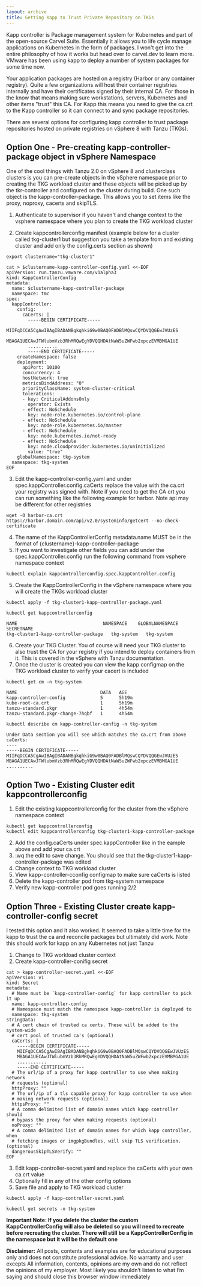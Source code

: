 ```yaml
---
layout: archive
title: Getting Kapp to Trust Private Repository on TKGs
---
```


Kapp controller is Package management system for Kubernetes and part of the open-source Carvel Suite.  Essentially it allows you to life cycle manage applications on Kubernetes in the form of packages.  I won't get into the entire philosophy of how it works but head over to carvel.dev to learn more.  VMware has been using kapp to deploy a number of system packages for some time now.

Your application packages are hosted on a registry (Harbor or any container registry).  Quite a few organizations will host their container registries internally and have their certificates signed by their internal CA.  For those in the know that means making sure workstations, servers, Kubernetes and other items "trust" this CA.  For Kapp this means you need to give the ca.crt to the Kapp controller so it can connect to and sync package repositories.

There are several options for configuring kapp controller to trust package repositories hosted on private registries on vSphere 8 with Tanzu (TKGs).  

## Option One - Pre-creating kapp-controller-package object in vSphere Namespace

One of the cool things with Tanzu 2.0 on vSphere 8 and clusterclass clusters is you can pre-create objects in the vSphere namespace prior to creating the TKG workload cluster and these objects will be picked up by the tkr-controller and configured on the cluster during build.  One such object is the kapp-controller-package.  This allows you to set items like the proxy, noproxy, cacerts and skipTLS.

1. Authenticate to supervisor if you haven't and change context to the vsphere namespace where you plan to create the TKG workload cluster

2. Create kappcontrollerconfig manifest (example below for a cluster called tkg-cluster1 but suggestion you take a template from and existing cluster and add only the config.certs section as shown)

```
export clustername="tkg-cluster1"

cat > $clustername-kapp-controller-config.yaml <<-EOF
apiVersion: run.tanzu.vmware.com/v1alpha3
kind: KappControllerConfig
metadata:
  name: $clustername-kapp-controller-package
  namespace: tmc
spec:
  kappController:
    config:
      caCerts: |
        -----BEGIN CERTIFICATE-----
        MIIFqDCCA5CgAwIBAgIBADANBgkqhkiG9w0BAQ0FADBlMQswCQYDVQQGEwJVUzES
        MBAGA1UECAwJTWlubmVzb3RhMRQwEgYDVQQHDAtNaW5uZWFwb2xpczEVMBMGA1UE
        ...........
        -----END CERTIFICATE-----
    createNamespace: false
    deployment:
      apiPort: 10100
      concurrency: 4
      hostNetwork: true
      metricsBindAddress: "0"
      priorityClassName: system-cluster-critical
      tolerations:
      - key: CriticalAddonsOnly
        operator: Exists
      - effect: NoSchedule
        key: node-role.kubernetes.io/control-plane
      - effect: NoSchedule
        key: node-role.kubernetes.io/master
      - effect: NoSchedule
        key: node.kubernetes.io/not-ready
      - effect: NoSchedule
        key: node.cloudprovider.kubernetes.io/uninitialized
        value: "true"
    globalNamespace: tkg-system
  namespace: tkg-system
EOF
```

3. Edit the kapp-controller-config.yaml and under spec.kappController.config.caCerts replace the value with the ca.crt your registry was signed with.  Note if you need to get the CA crt you can run something like the following example for harbor.  Note api may be different for other registries

```
wget -O harbor-ca.crt https://harbor.domain.com/api/v2.0/systeminfo/getcert --no-check-certificate
``` 

4. The name of the KappControllerConfig metadata.name MUST be in the format of {clustername}-kapp-controller-package
5. If you want to investigate other fields you can add under the spec.kappController.config run the following command from vsphere namespace context

```
kubectl explain kappcontrollerconfig.spec.kappController.config
```

5. Create the KappControllerConfig in the vSphere namespace where you will create the TKGs workload cluster

```
kubectl apply -f tkg-cluster1-kapp-controller-package.yaml

kubectl get kappcontrollerconfig

NAME                                NAMESPACE    GLOBALNAMESPACE   SECRETNAME
tkg-cluster1-kapp-controller-package   tkg-system   tkg-system
```

6. Create your TKG Cluster.  You of course will need your TKG cluster to also trust the CA for your registry if you intend to deploy containers from it.  This is covered in the vSphere with Tanzu documentation.
7. Once the cluster is created you can view the kapp configmap on the TKG workload cluster to verify your cacert is included

```
kubectl get cm -n tkg-system

NAME                               DATA   AGE
kapp-controller-config             5      5h19m
kube-root-ca.crt                   1      5h19m
tanzu-standard.pkgr                1      4h54m
tanzu-standard.pkgr-change-7hqbf   1      4h54m

kubectl describe cm kapp-controller-config -n tkg-system

Under Data section you will see which matches the ca.crt from above
caCerts:
----
-----BEGIN CERTIFICATE-----
MIIFqDCCA5CgAwIBAgIBADANBgkqhkiG9w0BAQ0FADBlMQswCQYDVQQGEwJVUzES
MBAGA1UECAwJTWlubmVzb3RhMRQwEgYDVQQHDAtNaW5uZWFwb2xpczEVMBMGA1UE
..........
```

## Option Two - Existing Cluster edit kappcontrollerconfig

1. Edit the existing kappcontrollerconfig for the cluster from the vSphere namespace context

```
kubectl get kappcontrollerconfig
kubectl edit kappcontrollerconfig tkg-cluster1-kapp-controller-package
```

2. Add the config.caCerts under spec.kappController like in the eample above and add your ca.crt
3. :wq the edit to save change.  You should see that the tkg-cluster1-kapp-controller-package was edited
4. Change context to TKG workload cluster
5. View kapp-controller-cconfig configmap to make sure caCerts is listed
6. Delete the kapp-controller pod from tkg-system namespace
7. Verify new kapp-controller pod goes running 2/2

## Option Three - Existing Cluster create kapp-controller-config secret

I tested this option and it also worked.  It seemed to take a little time for the kapp to trust the ca and reconcile packages but ultimately did work.  Note this should work for kapp on any Kubernetes not just Tanzu

1. Change to TKG workload cluster context
2. Create kapp-controller-conifig secret

```
cat > kapp-controller-secret.yaml <<-EOF
apiVersion: v1
kind: Secret
metadata:
  # Name must be `kapp-controller-config` for kapp controller to pick it up
  name: kapp-controller-config
  # Namespace must match the namespace kapp-controller is deployed to
  namespace: tkg-system
stringData:
  # A cert chain of trusted ca certs. These will be added to the system-wide
  # cert pool of trusted ca's (optional)
  caCerts: |
    -----BEGIN CERTIFICATE-----
    MIIFqDCCA5CgAwIBAgIBADANBgkqhkiG9w0BAQ0FADBlMQswCQYDVQQGEwJVUzES
    MBAGA1UECAwJTWlubmVzb3RhMRQwEgYDVQQHDAtNaW5uZWFwb2xpczEVMBMGA1UE
    ...........
    -----END CERTIFICATE-----
  # The url/ip of a proxy for kapp controller to use when making network
  # requests (optional)
  httpProxy: ""
  # The url/ip of a tls capable proxy for kapp controller to use when
  # making network requests (optional)
  httpsProxy: ""
  # A comma delimited list of domain names which kapp controller should
  # bypass the proxy for when making requests (optional)
  noProxy: ""
  # A comma delimited list of domain names for which kapp controller, when
  # fetching images or imgpkgBundles, will skip TLS verification. (optional)
  dangerousSkipTLSVerify: ""
EOF
```

3. Edit kapp-controller-secret.yaml and replace the caCerts with your own ca.crt value
4. Optionally fill in any of the other config options
5. Save file and apply to TKG workload cluster

```
kubectl apply -f kapp-controller-secret.yaml

kubectl get secrets -n tkg-system
```

**Important Note:  If you delete the cluster the custom KappControllerConfig will also be deleted so you will need to recreate before recreating the cluster.  There will still be a KappControllerConfig in the namespace but it will be the default one**

**Disclaimer:** All posts, contents and examples are for educational purposes only and does not constitute professional advice. No warranty and user excepts All information, contents, opinions are my own and do not reflect the opinions of my employer. Most likely you shouldn’t listen to what I’m saying and should close this browser window immediately
